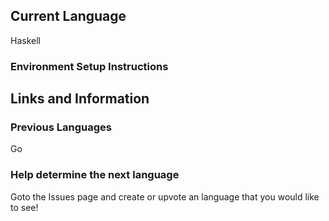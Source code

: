 ## Current Language

Haskell

### Environment Setup Instructions


## Links and Information

### Previous Languages

Go

### Help determine the next language

Goto the Issues page and create or upvote an language that you would like to see!
